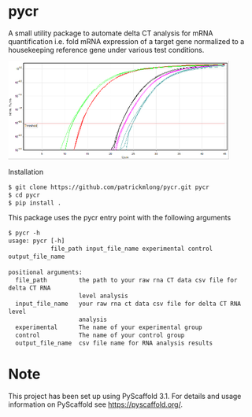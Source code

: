 pycr
====
A small utility package to automate delta CT analysis for mRNA quantification i.e. fold mRNA expression of a target gene normalized to a housekeeping reference gene under various test conditions.

<img src="https://github.com/patrickmlong/pycr/blob/master/images/Qpcr-cycling.png" height="200"  class="center" title="RNA amplification">

Installation

    $ git clone https://github.com/patrickmlong/pycr.git pycr
    $ cd pycr
    $ pip install .


This package uses the pycr entry point with the following arguments

    $ pycr -h
    usage: pycr [-h]
                file_path input_file_name experimental control output_file_name

    positional arguments:
      file_path         the path to your raw rna CT data csv file for delta CT RNA
                        level analysis
      input_file_name   your raw rna ct data csv file for delta CT RNA level
                        analysis
      experimental      The name of your experimental group
      control           The name of your control group
      output_file_name  csv file name for RNA analysis results


Note
====

This project has been set up using PyScaffold 3.1. For details and usage
information on PyScaffold see https://pyscaffold.org/.

